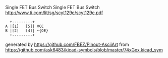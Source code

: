 Single FET Bus Switch
Single FET Bus Switch
http://www.ti.com/lit/sg/scyt129e/scyt129e.pdf


	  +---------+
	A |[1]   [5]| VCC
	B |[2]   [4]| ~{OE}
	  +---------+


generated by https://github.com/FBEZ/Pinout-AsciiArt from https://github.com/ask6483/kicad-symbols/blob/master/74xGxx.kicad_sym
